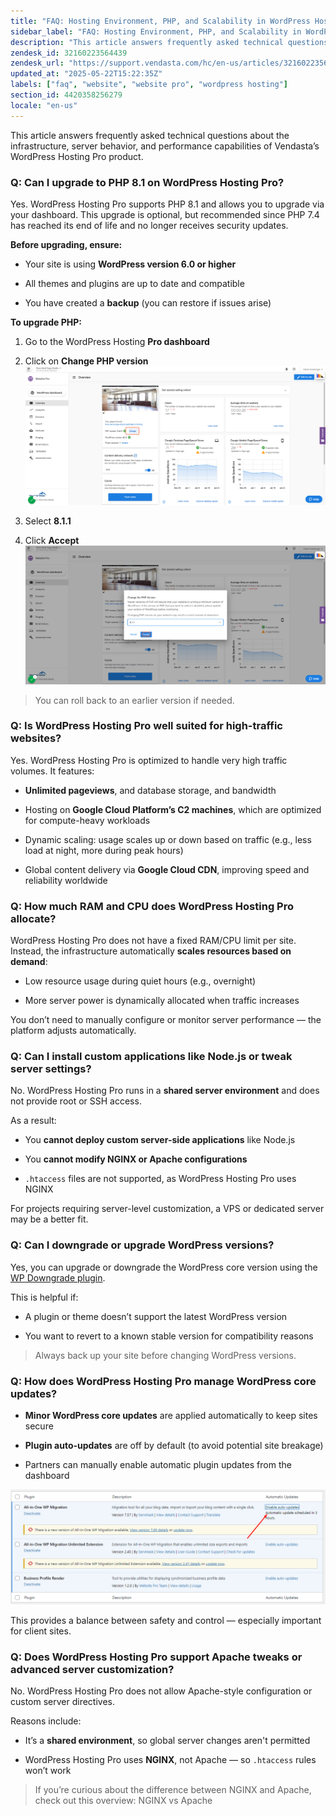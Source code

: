 ```yaml
---
title: "FAQ: Hosting Environment, PHP, and Scalability in WordPress Hosting Pro"
sidebar_label: "FAQ: Hosting Environment, PHP, and Scalability in WordPress Hosting Pro"
description: "This article answers frequently asked technical questions about the infrastructure, server behavior, and performance capabilities of Vendasta’s WordPress Hosti"
zendesk_id: 32160223564439
zendesk_url: "https://support.vendasta.com/hc/en-us/articles/32160223564439-FAQ-Hosting-Environment-PHP-and-Scalability-in-WordPress-Hosting-Pro"
updated_at: "2025-05-22T15:22:35Z"
labels: ["faq", "website", "website pro", "wordpress hosting"]
section_id: 4420358256279
locale: "en-us"
---
```


This article answers frequently asked technical questions about the infrastructure, server behavior, and performance capabilities of Vendasta’s WordPress Hosting Pro product.

### Q: Can I upgrade to PHP 8.1 on WordPress Hosting Pro?

Yes. WordPress Hosting Pro supports PHP 8.1 and allows you to upgrade via your dashboard. This upgrade is optional, but recommended since PHP 7.4 has reached its end of life and no longer receives security updates.

**Before upgrading, ensure:**

*   Your site is using **WordPress version 6.0 or higher**
    
*   All themes and plugins are up to date and compatible
    
*   You have created a **backup** (you can restore if issues arise)
    

**To upgrade PHP:**

1.  Go to the WordPress Hosting **Pro dashboard**
    
2.  Click on **Change PHP version ![](./img/32160223564439-a71a50b642.png)** 
    
3.  Select **8.1.1**
    
4.  Click **Accept ![](./img/32160223564439-9a1e07cb83.png)** 
    

> You can roll back to an earlier version if needed.

### Q: Is WordPress Hosting Pro well suited for high-traffic websites?

Yes. WordPress Hosting Pro is optimized to handle very high traffic volumes. It features:

*   **Unlimited pageviews**, and database storage, and bandwidth
    
*   Hosting on **Google Cloud Platform’s C2 machines**, which are optimized for compute-heavy workloads
    
*   Dynamic scaling: usage scales up or down based on traffic (e.g., less load at night, more during peak hours)
    
*   Global content delivery via **Google Cloud CDN**, improving speed and reliability worldwide
    

### Q: How much RAM and CPU does WordPress Hosting Pro allocate?

WordPress Hosting Pro does not have a fixed RAM/CPU limit per site. Instead, the infrastructure automatically **scales resources based on demand**:

*   Low resource usage during quiet hours (e.g., overnight)
    
*   More server power is dynamically allocated when traffic increases
    

You don’t need to manually configure or monitor server performance — the platform adjusts automatically.

### Q: Can I install custom applications like Node.js or tweak server settings?

No. WordPress Hosting Pro runs in a **shared server environment** and does not provide root or SSH access.

As a result:

*   You **cannot deploy custom server-side applications** like Node.js
    
*   You **cannot modify NGINX or Apache configurations**
    
*   `.htaccess` files are not supported, as WordPress Hosting Pro uses NGINX
    

For projects requiring server-level customization, a VPS or dedicated server may be a better fit.

### Q: Can I downgrade or upgrade WordPress versions?

Yes, you can upgrade or downgrade the WordPress core version using the [WP Downgrade plugin](https://wordpress.org/plugins/wp-downgrade/).

This is helpful if:

*   A plugin or theme doesn’t support the latest WordPress version
    
*   You want to revert to a known stable version for compatibility reasons
    

> Always back up your site before changing WordPress versions.

### Q: How does WordPress Hosting Pro manage WordPress core updates?

*   **Minor WordPress core updates** are applied automatically to keep sites secure
    
*   **Plugin auto-updates** are off by default (to avoid potential site breakage)
    
*   Partners can manually enable automatic plugin updates from the dashboard
    

![mceclip0.png](./img/32160223564439-a8e3b0c848.png)

This provides a balance between safety and control — especially important for client sites.

### Q: Does WordPress Hosting Pro support Apache tweaks or advanced server customization?

No. WordPress Hosting Pro does not allow Apache-style configuration or custom server directives.

Reasons include:

*   It’s a **shared environment**, so global server changes aren't permitted
    
*   WordPress Hosting Pro uses **NGINX**, not Apache — so `.htaccess` rules won’t work
    

> If you’re curious about the difference between NGINX and Apache, check out this overview: NGINX vs Apache
